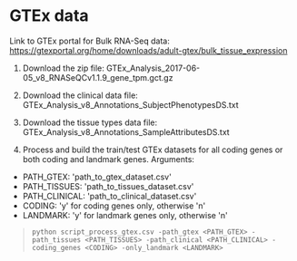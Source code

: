 # GTEx data

Link to GTEx portal for Bulk RNA-Seq data: https://gtexportal.org/home/downloads/adult-gtex/bulk_tissue_expression
1. Download the zip file: GTEx_Analysis_2017-06-05_v8_RNASeQCv1.1.9_gene_tpm.gct.gz
2. Download the clinical data file:  GTEx_Analysis_v8_Annotations_SubjectPhenotypesDS.txt
3. Download the tissue types data file:  GTEx_Analysis_v8_Annotations_SampleAttributesDS.txt

4. Process and build the train/test GTEx datasets for all coding genes or both coding and landmark genes.
Arguments:
- PATH_GTEX: 'path_to_gtex_dataset.csv'
- PATH_TISSUES: 'path_to_tissues_dataset.csv'
- PATH_CLINICAL: 'path_to_clinical_dataset.csv'
- CODING: 'y' for coding genes only, otherwise 'n'
- LANDMARK: 'y' for landmark genes only, otherwise 'n'


> `python script_process_gtex.csv -path_gtex <PATH_GTEX> -path_tissues <PATH_TISSUES> -path_clinical <PATH_CLINICAL> -coding_genes <CODING> -only_landmark <LANDMARK>`


